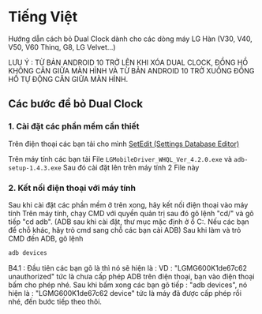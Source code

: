 # Tiếng Việt

Hướng dẫn cách bỏ Dual Clock dành cho các dòng máy LG Hàn (V30, V40, V50, V60 Thinq, G8, LG Velvet...)

LƯU Ý : TỪ BẢN ANDROID 10 TRỞ LÊN KHI XÓA DUAL CLOCK, ĐỒNG HỒ KHÔNG CĂN GIỮA MÀN HÌNH VÀ TỪ BẢN ANDROID 10 TRỞ XUỐNG ĐỒNG HỒ TỰ ĐỘNG CĂN GIỮA MÀN HÌNH.

## Các bước để bỏ Dual Clock

### 1. Cài đặt các phần mềm cần thiết

Trên điện thoại các bạn tải cho mình [SetEdit (Settings Database Editor)](https://play.google.com/store/apps/details?id=by4a.setedit22&hl=en)

Trên máy tính các bạn tải File `LGMobileDriver_WHQL_Ver_4.2.0.exe` và `adb-setup-1.4.3.exe`
Sau đó cài đặt lên trên máy tính 2 File này

### 2. Kết nối điện thoại với máy tính

Sau khi cài đặt các phần mềm ở trên xong, hãy kết nối điện thoại vào máy tính
Trên máy tính, chạy CMD với quyền quản trị sau đó gõ lệnh "cd/" và gõ tiếp "cd adb".
(ADB sau khi cài đặt, thư mục mặc định ở ổ C:. Nếu các bạn để chỗ khác, hãy trỏ cmd sang chỗ các bạn cài ADB)
Sau khi làm và trỏ CMD đến ADB, gõ lệnh
```bash
adb devices
```

B4.1 : Đầu tiên các bạn gõ là  thì nó sẽ hiện là :
      VD : "LGMG600K1de67c62        unauthorized"
          tức là chưa cấp phép ADB trên điện thoại, bạn vào điện thoại bấm cho phép
          nhé.
Sau khi bấm xong các bạn gõ tiếp : "adb devices", nó hiện là :
           "LGMG600K1de67c62        device"
           tức là máy đã được cấp phép rồi nhé, đến bước tiếp theo thôi.
